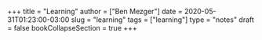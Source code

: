 +++
title = "Learning"
author = ["Ben Mezger"]
date = 2020-05-31T01:23:00-03:00
slug = "learning"
tags = ["learning"]
type = "notes"
draft = false
bookCollapseSection = true
+++
